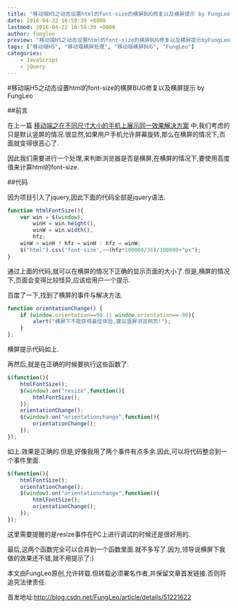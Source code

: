 ```yaml
---
title: "移动端H5之动态设置html的font-size的横屏BUG修复以及横屏提示 by FungLeo"
date: 2016-04-22 16:59:39 +0800
lastmod: 2016-04-22 16:59:39 +0800
author: fungleo
preview: "移动端H5之动态设置html的font-size的横屏BUG修复以及横屏提示byFungLeo前言在上一篇移动端之在不同尺寸大小的手机上展示同一效果解决方案中,我们考虑的只是默认竖屏的情况.很显然,如果用户手机允许屏幕旋转,那么在横屏的情况下,页面就变得很恶心了.因此我们需要进行一个处理,来判断浏览器是否是横屏,在横屏的情况下,要使用高度值来计算html的font-size.代码因为项目引入"
tags: ["移动端H5", "移动端横屏处理", "移动端横屏BUG", "FungLeo"]
categories:
    - JavaScript
    - jQuery
---
```


#移动端H5之动态设置html的font-size的横屏BUG修复以及横屏提示 by FungLeo

##前言

在上一篇 [移动端之在不同尺寸大小的手机上展示同一效果解决方案](http://blog.csdn.net/fungleo/article/details/51177863) 中,我们考虑的只是默认竖屏的情况.很显然,如果用户手机允许屏幕旋转,那么在横屏的情况下,页面就变得很恶心了.

因此我们需要进行一个处理,来判断浏览器是否是横屏,在横屏的情况下,要使用高度值来计算html的font-size.

##代码

因为项目引入了jquery,因此下面的代码全部是jquery语法.

```javascript
function htmlFontSize(){
	var win = $(window),
		winH = win.height(),
		winW = win.width(),
		hfz;
	winW > winH ? hfz = winH : hfz = winW;
	$("html").css('font-size',~~(hfz*100000/36)/100000+"px");
}
```

通过上面的代码,就可以在横屏的情况下正确的显示页面的大小了.但是,横屏的情况下,页面会变得比较怪异,应该给用户一个提示.

百度了一下,找到了横屏的事件与解决方法.

```javascript
function orientationChange() {
	if (window.orientation==90 || window.orientation==-90){
		alert("横屏下不能获得最佳体验,建议竖屏浏览网页!");
	}
};
```
横屏提示代码如上.

再然后,就是在正确的时候要执行这些函数了.

```javascript
$(function(){
	htmlFontSize();
	$(window).on("resize",function(){
		htmlFontSize();
	});
	orientationChange();
	$(window).on("orientationchange",function(){
		orientationChange();
	});
});
```

如上.效果是正确的.但是,好像我用了两个事件有点多余.因此,可以将代码整合到一个事件里面.

```javascript
$(function(){
	htmlFontSize();
	orientationChange();
	$(window).on("orientationchange",function(){
    	htmlFontSize();
		orientationChange();
	});
});
```

这里需要提醒的是resize事件在PC上进行调试的时候还是很好用的.

最后,这两个函数完全可以合并到一个函数里面.就不多写了.因为,领导说横屏下我做的效果还不错,就不用提示了:)

本文由FungLeo原创,允许转载.但转载必须署名作者,并保留文章首发链接.否则将追究法律责任.

首发地址:http://blog.csdn.net/FungLeo/article/details/51221622